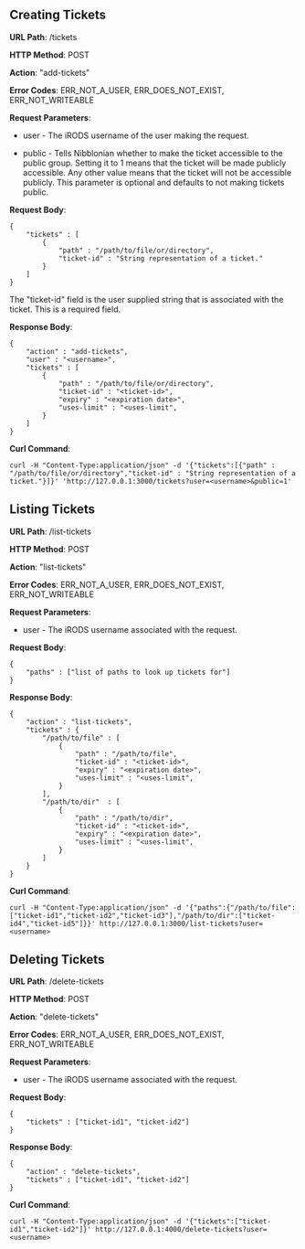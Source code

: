 Creating Tickets
----------------
__URL Path__: /tickets

__HTTP Method__: POST

__Action__: "add-tickets"

__Error Codes__: ERR_NOT_A_USER, ERR_DOES_NOT_EXIST, ERR_NOT_WRITEABLE

__Request Parameters__:
* user - The iRODS username of the user making the request.

* public - Tells Nibblonian whether to make the ticket accessible to the public group. 
           Setting it to 1 means that the ticket will be made publicly accessible. Any other value 
           means that the ticket will not be accessible publicly. This parameter is optional and 
           defaults to not making tickets public.

__Request Body__:

    {
        "tickets" : [
            {
                "path" : "/path/to/file/or/directory",
                "ticket-id" : "String representation of a ticket."
            }
        ]
    }

The "ticket-id" field is the user supplied string that is associated with the ticket. This is a 
required field.

__Response Body__:

    {
        "action" : "add-tickets",
        "user" : "<username>",
        "tickets" : [
            {
                "path" : "/path/to/file/or/directory",
                "ticket-id" : "<ticket-id>",
                "expiry" : "<expiration date>",
                "uses-limit" : "<uses-limit",
            }
        ]
    }

__Curl Command__:

    curl -H "Content-Type:application/json" -d '{"tickets":[{"path" : "/path/to/file/or/directory","ticket-id" : "String representation of a ticket."}]}' 'http://127.0.0.1:3000/tickets?user=<username>&public=1'


Listing Tickets
---------------
__URL Path__: /list-tickets

__HTTP Method__: POST

__Action__: "list-tickets"

__Error Codes__: ERR_NOT_A_USER, ERR_DOES_NOT_EXIST, ERR_NOT_WRITEABLE

__Request Parameters__:
* user - The iRODS username associated with the request.

__Request Body__:

    {
        "paths" : ["list of paths to look up tickets for"]
    }

__Response Body__:

    {
        "action" : "list-tickets",
        "tickets" : {
            "/path/to/file" : [
                {
                    "path" : "/path/to/file",
                    "ticket-id" : "<ticket-id>",
                    "expiry" : "<expiration date>",
                    "uses-limit" : "<uses-limit",
                }
            ],
            "/path/to/dir"  : [
                {
                    "path" : "/path/to/dir",
                    "ticket-id" : "<ticket-id>",
                    "expiry" : "<expiration date>",
                    "uses-limit" : "<uses-limit",
                }
            ]
        }
    }

__Curl Command__:

    curl -H "Content-Type:application/json" -d '{"paths":{"/path/to/file":["ticket-id1","ticket-id2","ticket-id3"],"/path/to/dir":["ticket-id4","ticket-id5"]}}' http://127.0.0.1:3000/list-tickets?user=<username>


Deleting Tickets
----------------
__URL Path__: /delete-tickets

__HTTP Method__: POST

__Action__: "delete-tickets"

__Error Codes__: ERR_NOT_A_USER, ERR_DOES_NOT_EXIST, ERR_NOT_WRITEABLE

__Request Parameters__:
* user - The iRODS username associated with the request.

__Request Body__:

    {
        "tickets" : ["ticket-id1", "ticket-id2"]
    }

__Response Body__:

    {
        "action" : "delete-tickets",
        "tickets" : ["ticket-id1", "ticket-id2"]
    }

__Curl Command__:

    curl -H "Content-Type:application/json" -d '{"tickets":["ticket-id1","ticket-id2"]}' http://127.0.0.1:4000/delete-tickets?user=<username>